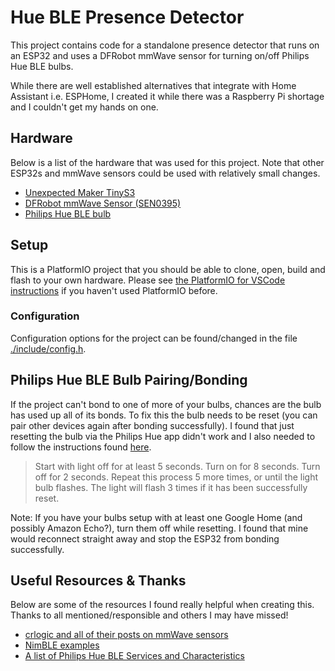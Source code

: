 # Hue BLE Presence Detector
This project contains code for a standalone presence detector that runs on an ESP32 and uses a DFRobot mmWave sensor for turning on/off Philips Hue BLE bulbs.

While there are well established alternatives that integrate with Home Assistant i.e. ESPHome,
I created it while there was a Raspberry Pi shortage and I couldn't get my hands on one.

## Hardware
Below is a list of the hardware that was used for this project.
Note that other ESP32s and mmWave sensors could be used with relatively small changes.

* [Unexpected Maker TinyS3](https://esp32s3.com/tinys3.html)
* [DFRobot mmWave Sensor (SEN0395)](https://wiki.dfrobot.com/mmWave_Radar_Human_Presence_Detection_SKU_SEN0395)
* [Philips Hue BLE bulb](https://www.philips-hue.com/en-ca/p/hue-white-a19---e26-smart-bulb---75-w--4-pack-/046677563073)

## Setup
This is a PlatformIO project that you should be able to clone, open, build and flash to your own hardware.
Please see [the PlatformIO for VSCode instructions](https://platformio.org/install/ide?install=vscode) if you haven't used PlatformIO before.

### Configuration
Configuration options for the project can be found/changed in the file [./include/config.h](./include/config.h).

## Philips Hue BLE Bulb Pairing/Bonding
If the project can't bond to one of more of your bulbs, chances are the bulb has used up all of its bonds.
To fix this the bulb needs to be reset (you can pair other devices again after bonding successfully).
I found that just resetting the bulb via the Philips Hue app didn't work and I also needed to follow the instructions found [here](https://www.reddit.com/r/esp32/comments/drfn9u/comment/hmbmxrk/?utm_source=share&utm_medium=web2x&context=3).
> Start with light off for at least 5 seconds. Turn on for 8 seconds. Turn off for 2 seconds.
> Repeat this process 5 more times, or until the light bulb flashes. The light will flash 3 times if it has been successfully reset.

Note: If you have your bulbs setup with at least one Google Home (and possibly Amazon Echo?), turn them off while resetting.
I found that mine would reconnect straight away and stop the ESP32 from bonding successfully.

## Useful Resources & Thanks
Below are some of the resources I found really helpful when creating this.
Thanks to all mentioned/responsible and others I may have missed!

* [crlogic and all of their posts on mmWave sensors](https://community.home-assistant.io/t/mmwave-wars-one-sensor-module-to-rule-them-all/453260)
* [NimBLE examples](https://github.com/h2zero/NimBLE-Arduino/tree/release/1.4/examples)
* [A list of Philips Hue BLE Services and Characteristics](https://gist.github.com/shinyquagsire23/f7907fdf6b470200702e75a30135caf3)
